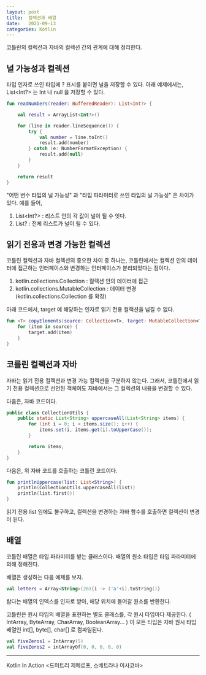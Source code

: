 ```yaml
---
layout: post 
title:  컬렉션과 배열 
date:   2021-09-13 
categories: Kotlin
---
```


코틀린의 컬렉션과 자바의 컬렉션 간의 관계에 대해 정리한다.

## 널 가능성과 컬렉션

타입 인자로 쓰인 타입에 ? 표시를 붙이면 널을 저장할 수 있다. 
아래 예제에서는, List<Int?> 는 Int 나 null 을 저장할 수 있다.

```kotlin
fun readNumbers(reader: BufferedReader): List<Int?> {

    val result = ArrayList<Int?>()

    for (line in reader.lineSequence()) {
        try {
            val number = line.toInt()
            result.add(number)
        } catch (e: NumberFormatException) {
            result.add(null)
        }
    }

    return result
}
```

"어떤 변수 타입의 널 가능성" 과 "타입 파라미터로 쓰인 타입의 널 가능성" 은 차이가 있다. 
예를 들어,

1. List<Int?> : 리스트 안의 각 값이 널이 될 수 잇다.
2. List<Int>? : 전체 리스트가 널이 될 수 있다.

## 읽기 전용과 변경 가능한 컬렉션

코틀린 컬렉션과 자바 컬렉션의 중요한 차이 중 하나는, 
코틀린에서는 컬렉션 안의 데이터에 접근하는 인터페이스와 변경하는 인터페이스가 분리되었다는 점이다.

1. kotlin.collections.Collection : 컬렉션 안의 데이터에 접근
2. kotlin.collections.MutableCollection : 데이터 변경 (kotlin.collections.Collection 를 확장)

아래 코드에서, target 에 해당하는 인자로 읽기 전용 컬랙션을 넘길 수 없다.

```kotlin
fun <T> copyElements(source: Collection<T>, target: MutableCollection<T>) {
    for (item in source) {
        target.add(item)
    }
}
```

## 코를린 컬렉션과 자바

자바는 읽기 전용 컬렉션과 변경 가능 컬렉션을 구분하지 않는다. 
그래서, 코틀린에서 읽기 전용 컬렉션으로 선언된 객체여도 자바에서는 그 컬렉션의 내용을 변경할 수 있다.

다음은, 자바 코드이다.

```java
public class CollectionUtils {
    public static List<String> uppercaseAll(List<String> items) {
        for (int i = 0; i < items.size(); i++) {
            items.set(i, items.get(i).toUpperCase());
        }

        return items;
    }
}
```

다음은, 위 자바 코드를 호출하는 코틀린 코드이다.

```kotlin
fun printlnUppercase(list: List<String>) {
    println(CollectionUtils.uppercaseAll(list))
    println(list.first())
}
```

읽기 전용 list 임에도 불구하고, 컬렉션을 변경하는 자바 함수를 호출하면 컬렉션이 변경이 된다.

## 배열

코틀린 배열은 타입 파라미터를 받는 클래스이다.
배열의 원소 타입은 타입 파라미터에 의해 정해진다.

배열은 생성하는 다음 예제를 보자.

```kotlin
val letters = Array<String>(26){i -> ('a'+i).toString()}
```

람다는 배열의 인덱스를 인자로 받아, 해당 위치에 들어갈 원소를 반환한다.

코틀린은 원시 타입의 배열을 표현하는 별도 클래스를, 각 원시 타입마다 제공한다.
( IntArray, ByteArray, CharArray, BooleanArray... )
이 모든 타입은 자바 원시 타입 배열인 int[], byte[], char[] 로 컴파일된다.

```kotlin
val fiveZeros1 = IntArray(5)
val fiveZeros2 = intArrayOf(0, 0, 0, 0, 0)
```

---
Kotlin In Action <드미트리 제메로프, 스베트라나 이사코바>
